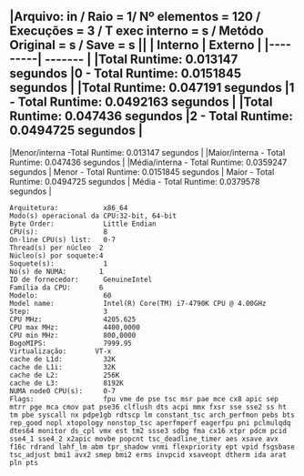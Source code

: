 |Arquivo: in / Raio = 1/ Nº elementos = 120 / Execuções = 3 / T exec interno = s / Metódo Original = s / Save = s ||
| Interno | Externo |
|---------| ------- |
|Total Runtime: 0.013147 segundos |0 - Total Runtime: 0.0151845 segundos |
|Total Runtime: 0.047191 segundos |1 - Total Runtime: 0.0492163 segundos |
|Total Runtime: 0.047436 segundos |2 - Total Runtime: 0.0494725 segundos |
-----------------------------------------------------------------------------------
|Menor/interna -Total Runtime: 0.013147 segundos |
|Maior/interna - Total Runtime: 0.047436 segundos |
|Média/interna - Total Runtime: 0.0359247 segundos |
Menor - Total Runtime: 0.0151845 segundos |
Maior - Total Runtime: 0.0494725 segundos |
Média - Total Runtime: 0.0379578 segundos |
```<code>
Arquitetura:           x86_64
Modo(s) operacional da CPU:32-bit, 64-bit
Byte Order:            Little Endian
CPU(s):                8
On-line CPU(s) list:   0-7
Thread(s) per núcleo  2
Núcleo(s) por soquete:4
Soquete(s):            1
Nó(s) de NUMA:        1
ID de fornecedor:      GenuineIntel
Família da CPU:       6
Modelo:                60
Model name:            Intel(R) Core(TM) i7-4790K CPU @ 4.00GHz
Step:                  3
CPU MHz:               4205.625
CPU max MHz:           4400,0000
CPU min MHz:           800,0000
BogoMIPS:              7999.95
Virtualização:       VT-x
cache de L1d:          32K
cache de L1i:          32K
cache de L2:           256K
cache de L3:           8192K
NUMA node0 CPU(s):     0-7
Flags:                 fpu vme de pse tsc msr pae mce cx8 apic sep mtrr pge mca cmov pat pse36 clflush dts acpi mmx fxsr sse sse2 ss ht tm pbe syscall nx pdpe1gb rdtscp lm constant_tsc arch_perfmon pebs bts rep_good nopl xtopology nonstop_tsc aperfmperf eagerfpu pni pclmulqdq dtes64 monitor ds_cpl vmx est tm2 ssse3 sdbg fma cx16 xtpr pdcm pcid sse4_1 sse4_2 x2apic movbe popcnt tsc_deadline_timer aes xsave avx f16c rdrand lahf_lm abm tpr_shadow vnmi flexpriority ept vpid fsgsbase tsc_adjust bmi1 avx2 smep bmi2 erms invpcid xsaveopt dtherm ida arat pln pts
